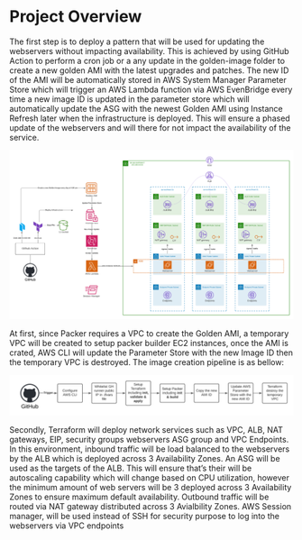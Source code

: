 # Project Overview

The first step is to deploy a pattern that will be used for updating the webservers without impacting availability. This is achieved by using GitHub Action to perform a cron job or a any update in the golden-image folder to create a new golden AMI with the latest upgrades and patches. The new ID of the AMI will be automatically stored in AWS System Manager Parameter Store which will trigger an AWS Lambda function via AWS EvenBridge every time a new image ID is updated in the parameter store which will automatically update the ASG with the newest Golden AMI using Instance Refresh later when the infrastructure is deployed. This will ensure a phased update of the webservers and will there for not impact the availability of the service. 

![This is an image](/arch/diagram.png)



At first, since Packer requires a VPC to create the Golden AMI, a temporary VPC will be created to setup packer builder EC2 instances, once the AMI is crated, AWS CLI will update the Parameter Store with the new Image ID then the temporary VPC is destroyed.
The image creation pipeline is as bellow:

![This is an image](/arch/ami-pipeline.png)

Secondly, Terraform will deploy network services such as VPC, ALB, NAT gateways, EIP, security groups webservers ASG group and VPC Endpoints. In this environment, inbound traffic will be load balanced to the webservers by the ALB which is deployed across 3 Availability Zones. An ASG will be used as the targets of the ALB. This will ensure that’s their will be autoscaling capability which will change based on CPU utilization, however the minimum amount of web servers will be 3 deployed across 3 Availability Zones to ensure maximum default availability. Outbound traffic will be routed via NAT gateway distributed across 3 Avialbility Zones. AWS Session manager, will be used instead of SSH for security purpose to log into the webservers via VPC endpoints